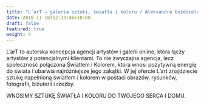 ```yaml
---
title: "L’arT – galeria sztuki, światła i koloru / Aleksandra Goździelewska "
date: 2018-11-18T12:33:46+10:00
draft: false
featured: true
weight: 4
---
```


L’arT to autorska koncepcja agencji artystów i galerii online, która łączy artystów z potencjalnymi klientami. To nie zwyczajna agencja, lecz społeczność połączona Światłem i Kolorem, która wnosi pozytywną energię do świata i ubarwia najróżniejsze jego zakątki. W jej ofercie L’art znajdziecie sztukę napełnioną światłem i kolorem w postaci obrazów, rysunków, fotografii, biżuterii i rzeźby.

WNOSIMY SZTUKĘ ŚWIATŁA I KOLORU DO TWOJEGO SERCA I DOMU.
